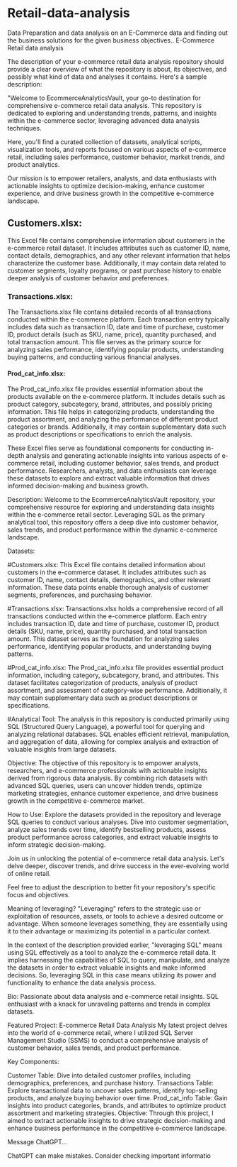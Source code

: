 # Retail-data-analysis
Data Preparation and data analysis on an E-Commerce data and finding out the business solutions for the given business objectives.. 
E-Commerce Retail data analysis


The description of your e-commerce retail data analysis repository should provide a clear overview of what the repository is about, its objectives, and possibly what kind of data and analyses it contains. Here's a sample description:

"Welcome to EcommerceAnalyticsVault, your go-to destination for comprehensive e-commerce retail data analysis. This repository is dedicated to exploring and understanding trends, patterns, and insights within the e-commerce sector, leveraging advanced data analysis techniques.

Here, you'll find a curated collection of datasets, analytical scripts, visualization tools, and reports focused on various aspects of e-commerce retail, including sales performance, customer behavior, market trends, and product analytics.

Our mission is to empower retailers, analysts, and data enthusiasts with actionable insights to optimize decision-making, enhance customer experience, and drive business growth in the competitive e-commerce landscape.




## Customers.xlsx:
This Excel file contains comprehensive information about customers in the e-commerce retail dataset. It includes attributes such as customer ID, name, contact details, demographics, and any other relevant information that helps characterize the customer base. Additionally, it may contain data related to customer segments, loyalty programs, or past purchase history to enable deeper analysis of customer behavior and preferences.

### Transactions.xlsx:
The Transactions.xlsx file contains detailed records of all transactions conducted within the e-commerce platform. Each transaction entry typically includes data such as transaction ID, date and time of purchase, customer ID, product details (such as SKU, name, price), quantity purchased, and total transaction amount. This file serves as the primary source for analyzing sales performance, identifying popular products, understanding buying patterns, and conducting various financial analyses.

#### Prod_cat_info.xlsx:
The Prod_cat_info.xlsx file provides essential information about the products available on the e-commerce platform. It includes details such as product category, subcategory, brand, attributes, and possibly pricing information. This file helps in categorizing products, understanding the product assortment, and analyzing the performance of different product categories or brands. Additionally, it may contain supplementary data such as product descriptions or specifications to enrich the analysis.

These Excel files serve as foundational components for conducting in-depth analysis and generating actionable insights into various aspects of e-commerce retail, including customer behavior, sales trends, and product performance. Researchers, analysts, and data enthusiasts can leverage these datasets to explore and extract valuable information that drives informed decision-making and business growth.



Description:
Welcome to the EcommerceAnalyticsVault repository, your comprehensive resource for exploring and understanding data insights within the e-commerce retail sector. Leveraging SQL as the primary analytical tool, this repository offers a deep dive into customer behavior, sales trends, and product performance within the dynamic e-commerce landscape.

Datasets:

#Customers.xlsx:
This Excel file contains detailed information about customers in the e-commerce dataset. It includes attributes such as customer ID, name, contact details, demographics, and other relevant information. These data points enable thorough analysis of customer segments, preferences, and purchasing behavior.

#Transactions.xlsx:
Transactions.xlsx holds a comprehensive record of all transactions conducted within the e-commerce platform. Each entry includes transaction ID, date and time of purchase, customer ID, product details (SKU, name, price), quantity purchased, and total transaction amount. This dataset serves as the foundation for analyzing sales performance, identifying popular products, and understanding buying patterns.

#Prod_cat_info.xlsx:
The Prod_cat_info.xlsx file provides essential product information, including category, subcategory, brand, and attributes. This dataset facilitates categorization of products, analysis of product assortment, and assessment of category-wise performance. Additionally, it may contain supplementary data such as product descriptions or specifications.


#Analytical Tool:
The analysis in this repository is conducted primarily using SQL (Structured Query Language), a powerful tool for querying and analyzing relational databases. SQL enables efficient retrieval, manipulation, and aggregation of data, allowing for complex analysis and extraction of valuable insights from large datasets.

Objective:
The objective of this repository is to empower analysts, researchers, and e-commerce professionals with actionable insights derived from rigorous data analysis. By combining rich datasets with advanced SQL queries, users can uncover hidden trends, optimize marketing strategies, enhance customer experience, and drive business growth in the competitive e-commerce market.

How to Use:
Explore the datasets provided in the repository and leverage SQL queries to conduct various analyses. Dive into customer segmentation, analyze sales trends over time, identify bestselling products, assess product performance across categories, and extract valuable insights to inform strategic decision-making.

Join us in unlocking the potential of e-commerce retail data analysis. Let's delve deeper, discover trends, and drive success in the ever-evolving world of online retail.

Feel free to adjust the description to better fit your repository's specific focus and objectives.




Meaning of leveraging?
"Leveraging" refers to the strategic use or exploitation of resources, assets, or tools to achieve a desired outcome or advantage. When someone leverages something, they are essentially using it to their advantage or maximizing its potential in a particular context.

In the context of the description provided earlier, "leveraging SQL" means using SQL effectively as a tool to analyze the e-commerce retail data. It implies harnessing the capabilities of SQL to query, manipulate, and analyze the datasets in order to extract valuable insights and make informed decisions. So, leveraging SQL in this case means utilizing its power and functionality to enhance the data analysis process.




Bio:
Passionate about data analysis and e-commerce retail insights. SQL enthusiast with a knack for unraveling patterns and trends in complex datasets.

Featured Project: E-commerce Retail Data Analysis
My latest project delves into the world of e-commerce retail, where I utilized SQL Server Management Studio (SSMS) to conduct a comprehensive analysis of customer behavior, sales trends, and product performance.

Key Components:

Customer Table: Dive into detailed customer profiles, including demographics, preferences, and purchase history.
Transactions Table: Explore transactional data to uncover sales patterns, identify top-selling products, and analyze buying behavior over time.
Prod_cat_info Table: Gain insights into product categories, brands, and attributes to optimize product assortment and marketing strategies.
Objective:
Through this project, I aimed to extract actionable insights to drive strategic decision-making and enhance business performance in the competitive e-commerce landscape.






Message ChatGPT…

ChatGPT can make mistakes. Consider checking important informatio
